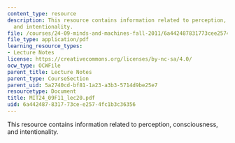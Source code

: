 ```yaml
---
content_type: resource
description: This resource contains information related to perception, consciousness,
  and intentionality.
file: /courses/24-09-minds-and-machines-fall-2011/6a442487831773cee2574fc1b3c36356_MIT24_09F11_lec20.pdf
file_type: application/pdf
learning_resource_types:
- Lecture Notes
license: https://creativecommons.org/licenses/by-nc-sa/4.0/
ocw_type: OCWFile
parent_title: Lecture Notes
parent_type: CourseSection
parent_uid: 5a2740cd-bf81-1a23-a3b3-5714d9be25e7
resourcetype: Document
title: MIT24_09F11_lec20.pdf
uid: 6a442487-8317-73ce-e257-4fc1b3c36356
---
```

This resource contains information related to perception, consciousness, and intentionality.